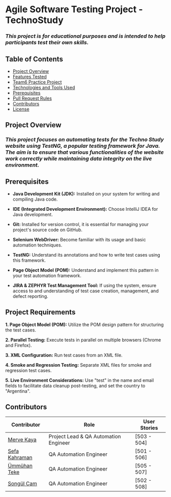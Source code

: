 # Agile Software Testing Project - TechnoStudy
### *This project is for educational purposes and is intended to help participants test their own skills.*

## Table of Contents
- [Project Overview](#project-overview)
- [Features Tested](#features-tested)
- [Team6 Practice Project](#team6-practice-project)
- [Technologies and Tools Used](#technologies-and-tools-used)
- [Prerequisites](#prerequisites)
- [Pull Request Rules](#pull-request-rules)
- [Contributors](#contributors)
- [License](#license)

## Project Overview

### *This project focuses on automating tests for the Techno Study website using TestNG, a popular testing framework for Java. The aim is to ensure that various functionalities of the website work correctly while maintaining data integrity on the live environment.*

## Prerequisites

- **Java Development Kit (JDK):** Installed on your system for writing and compiling Java code.

- **IDE (Integrated Development Environment):** Choose IntelliJ IDEA for Java development.

- **Git:** Installed for version control, it is essential for managing your project's source code on GitHub.

- **Selenium WebDriver:** Become familiar with its usage and basic automation techniques.

- **TestNG:** Understand its annotations and how to write test cases using this framework.

- **Page Object Model (POM):** Understand and implement this pattern in your test automation framework.

- **JIRA & ZEPHYR Test Management Tool:** If using the system, ensure access to and understanding of test case creation, management, and defect reporting.


## Project Requirements

**1. Page Object Model (POM):** Utilize the POM design pattern for structuring the test cases.

**2. Parallel Testing:** Execute tests in parallel on multiple browsers (Chrome and Firefox).

**3. XML Configuration:** Run test cases from an XML file.

**4. Smoke and Regression Testing:** Separate XML files for smoke and regression test cases.

**5. Live Environment Considerations:** Use "test" in the name and email fields to facilitate data cleanup post-testing, and set the country to "Argentina".

## Contributors
| Contributor                                               | Role                                  |User Stories    |
|-----------------------------------------------------------|---------------------------------------|----------------|
| [Merve Kaya](https://github.com/kayyamervee)              | Project Lead & QA Automation Engineer |  [503 - 504]   |
| [Sefa Kahraman](https://github.com/SefaKahramann)         | QA Automation Engineer                |  [501 - 506]   |
| [Ümmühan Teke](https://github.com/UmmuhanTeke)            | QA Automation Engineer                |  [505 - 507]   |
| [Songül Çam](https://github.com/songulcam)                | QA Automation Engineer                |  [502 - 508]   |

